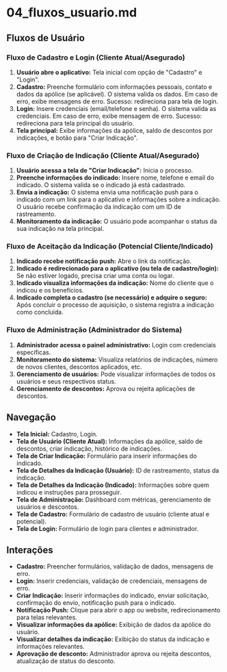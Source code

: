 # 04_fluxos_usuario.md

## Fluxos de Usuário

### Fluxo de Cadastro e Login (Cliente Atual/Asegurado)

1. **Usuário abre o aplicativo:** Tela inicial com opção de "Cadastro" e "Login".
2. **Cadastro:** Preenche formulário com informações pessoais, contato e dados da apólice (se aplicável).  O sistema valida os dados. Em caso de erro, exibe mensagens de erro.  Sucesso: redireciona para tela de login.
3. **Login:** Insere credenciais (email/telefone e senha).  O sistema valida as credenciais. Em caso de erro, exibe mensagem de erro. Sucesso: redireciona para tela principal do usuário.
4. **Tela principal:** Exibe informações da apólice, saldo de descontos por indicações, e botão para "Criar Indicação".

### Fluxo de Criação de Indicação (Cliente Atual/Asegurado)

1. **Usuário acessa a tela de "Criar Indicação":**  Inicia o processo.
2. **Preenche informações do indicado:** Insere nome, telefone e email do indicado. O sistema valida se o indicado já está cadastrado.
3. **Envia a indicação:** O sistema envia uma notificação push para o indicado com um link para o aplicativo e informações sobre a indicação. O usuário recebe confirmação da indicação com um ID de rastreamento.
4. **Monitoramento da indicação:** O usuário pode acompanhar o status da sua indicação na tela principal.

### Fluxo de Aceitação da Indicação (Potencial Cliente/Indicado)

1. **Indicado recebe notificação push:**  Abre o link da notificação.
2. **Indicado é redirecionado para o aplicativo (ou tela de cadastro/login):** Se não estiver logado, precisa criar uma conta ou logar.
3. **Indicado visualiza informações da indicação:** Nome do cliente que o indicou e os benefícios.
4. **Indicado completa o cadastro (se necessário) e adquire o seguro:**  Após concluir o processo de aquisição, o sistema registra a indicação como concluída.

### Fluxo de Administração (Administrador do Sistema)

1. **Administrador acessa o painel administrativo:**  Login com credenciais específicas.
2. **Monitoramento do sistema:** Visualiza relatórios de indicações, número de novos clientes, descontos aplicados, etc.
3. **Gerenciamento de usuários:**  Pode visualizar informações de todos os usuários e seus respectivos status.
4. **Gerenciamento de descontos:** Aprova ou rejeita aplicações de descontos.


## Navegação

* **Tela Inicial:** Cadastro, Login.
* **Tela de Usuário (Cliente Atual):**  Informações da apólice, saldo de descontos, criar indicação, histórico de indicações.
* **Tela de Criar Indicação:** Formulário para inserir informações do indicado.
* **Tela de Detalhes da Indicação (Usuário):**  ID de rastreamento, status da indicação.
* **Tela de Detalhes da Indicação (Indicado):** Informações sobre quem indicou e instruções para prosseguir.
* **Tela de Administração:** Dashboard com métricas, gerenciamento de usuários e descontos.
* **Tela de Cadastro:** Formulário de cadastro de usuário (cliente atual e potencial).
* **Tela de Login:** Formulário de login para clientes e administrador.


## Interações

* **Cadastro:** Preencher formulários, validação de dados, mensagens de erro.
* **Login:** Inserir credenciais, validação de credenciais, mensagens de erro.
* **Criar Indicação:** Inserir informações do indicado, enviar solicitação, confirmação do envio, notificação push para o indicado.
* **Notificação Push:**  Clique para abrir o app ou website, redirecionamento para telas relevantes.
* **Visualizar informações da apólice:** Exibição de dados da apólice do usuário.
* **Visualizar detalhes da indicação:** Exibição do status da indicação e informações relevantes.
* **Aprovação de desconto:**  Administrador aprova ou rejeita descontos, atualização de status do desconto.

